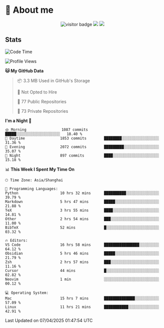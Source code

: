 <!-- ![](https://youpai.roccoshi.top/img/20200804214216.png) -->

# 🧐 About me
 
<p align="center">
<img src="https://visitor-badge.laobi.icu/badge?page_id=Lincest.Lincest&title=hits" alt="visitor badge"/>
<a href="mailto:imroccoshi@gmail.com"><img src="https://img.shields.io/badge/gmail-imroccoshi%40gmail.com-red"></a>
<a href="https://blog.roccoshi.top"><img src="https://img.shields.io/badge/blog-roccoshi-green"></a>
</p>

## Stats

<!--START_SECTION:waka-->
![Code Time](http://img.shields.io/badge/Code%20Time-2%2C401%20hrs%2021%20mins-blue)

![Profile Views](http://img.shields.io/badge/Profile%20Views-0-blue)

**🐱 My GitHub Data** 

> 📦 3.3 MB Used in GitHub's Storage 
 > 
> 🚫 Not Opted to Hire
 > 
> 📜 77 Public Repositories 
 > 
> 🔑 73 Private Repositories 
 > 
**I'm a Night 🦉** 

```text
🌞 Morning                1087 commits        █████░░░░░░░░░░░░░░░░░░░░   18.40 % 
🌆 Daytime                1853 commits        ████████░░░░░░░░░░░░░░░░░   31.36 % 
🌃 Evening                2072 commits        █████████░░░░░░░░░░░░░░░░   35.07 % 
🌙 Night                  897 commits         ████░░░░░░░░░░░░░░░░░░░░░   15.18 % 
```


📊 **This Week I Spent My Time On** 

```text
🕑︎ Time Zone: Asia/Shanghai

💬 Programming Languages: 
Python                   10 hrs 32 mins      ██████████░░░░░░░░░░░░░░░   39.79 % 
Markdown                 5 hrs 47 mins       █████░░░░░░░░░░░░░░░░░░░░   21.88 % 
TeX                      3 hrs 55 mins       ████░░░░░░░░░░░░░░░░░░░░░   14.81 % 
Other                    2 hrs 54 mins       ███░░░░░░░░░░░░░░░░░░░░░░   11.00 % 
BibTeX                   52 mins             █░░░░░░░░░░░░░░░░░░░░░░░░   03.32 % 

🔥 Editors: 
VS Code                  16 hrs 58 mins      ████████████████░░░░░░░░░   64.12 % 
Obsidian                 5 hrs 46 mins       █████░░░░░░░░░░░░░░░░░░░░   21.79 % 
Zsh                      2 hrs 57 mins       ███░░░░░░░░░░░░░░░░░░░░░░   11.16 % 
Cursor                   44 mins             █░░░░░░░░░░░░░░░░░░░░░░░░   02.82 % 
Neovim                   1 min               ░░░░░░░░░░░░░░░░░░░░░░░░░   00.12 % 

💻 Operating System: 
Mac                      15 hrs 7 mins       ██████████████░░░░░░░░░░░   57.09 % 
Linux                    11 hrs 21 mins      ███████████░░░░░░░░░░░░░░   42.91 % 
```


 Last Updated on 07/04/2025 01:47:54 UTC
<!--END_SECTION:waka-->


